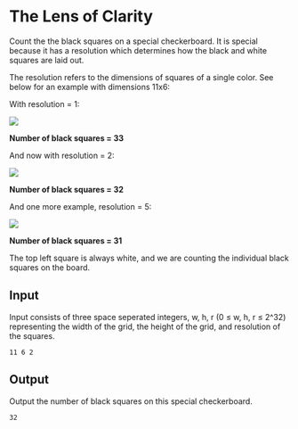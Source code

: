# The Lens of Clarity

Count the the black squares on a special checkerboard. It is special because it has a resolution which determines how the black and white squares are laid out.

The resolution refers to the dimensions of squares of a single color. See below for an example with dimensions 11x6:

With resolution = 1:

![](http://localhost:3000/ClarityLens1.png)

__Number of black squares = 33__

And now with resolution = 2:

![](http://localhost:3000/ClarityLens2.png)

__Number of black squares = 32__

And one more example, resolution = 5:

![](http://localhost:3000/ClarityLens3.png)

__Number of black squares = 31__

The top left square is always white, and we are counting the individual black squares on the board.

## Input

Input consists of three space seperated integers, w, h, r (0 ≤ w, h, r ≤ 2^32) representing the width of the grid, the height of the grid, and resolution of the squares.

```
11 6 2
```

## Output 

Output the number of black squares on this special checkerboard.

```
32
```
